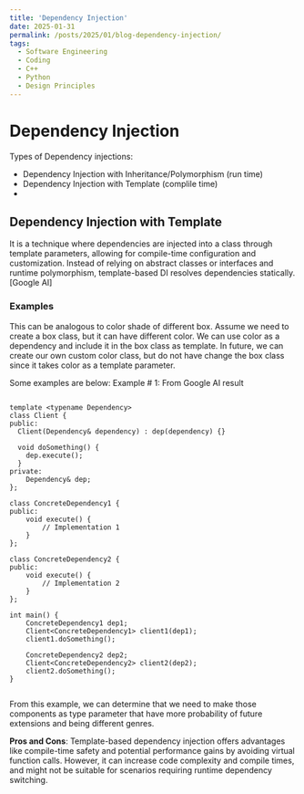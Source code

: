 ```yaml
---
title: 'Dependency Injection'
date: 2025-01-31
permalink: /posts/2025/01/blog-dependency-injection/
tags:
  - Software Engineering
  - Coding
  - C++
  - Python
  - Design Principles
---
```


# Dependency Injection

Types of Dependency injections:
- Dependency Injection with Inheritance/Polymorphism (run time)
- Dependency Injection with Template (complile time)
- 



## Dependency Injection with Template

It is a technique where dependencies are injected into a class through template parameters, allowing for compile-time configuration and customization. Instead of relying on abstract classes or interfaces and runtime polymorphism, template-based DI resolves dependencies statically. [Google AI]

### Examples
This can be analogous to color shade of different box. Assume we need to create a box class, but it can have different color. 
We can use color as a dependency and include it in the box class as template. 
In future, we can create our own custom color class, but do not have change the box class since it takes color as a template parameter.

Some examples are below:
Example # 1: From Google AI result
```

template <typename Dependency>
class Client {
public:
  Client(Dependency& dependency) : dep(dependency) {}

  void doSomething() {
    dep.execute();
  }
private:
    Dependency& dep;
};

class ConcreteDependency1 {
public:
    void execute() {
        // Implementation 1
    }
};

class ConcreteDependency2 {
public:
    void execute() {
        // Implementation 2
    }
};

int main() {
    ConcreteDependency1 dep1;
    Client<ConcreteDependency1> client1(dep1);
    client1.doSomething();

    ConcreteDependency2 dep2;
    Client<ConcreteDependency2> client2(dep2);
    client2.doSomething();
}


```

From this example, we can determine that we need to make those components as type parameter that have more probability of future extensions and being different genres.

**Pros and Cons**: Template-based dependency injection offers advantages like compile-time safety and potential performance gains by avoiding virtual function calls. However, it can increase code complexity and compile times, and might not be suitable for scenarios requiring runtime dependency switching.